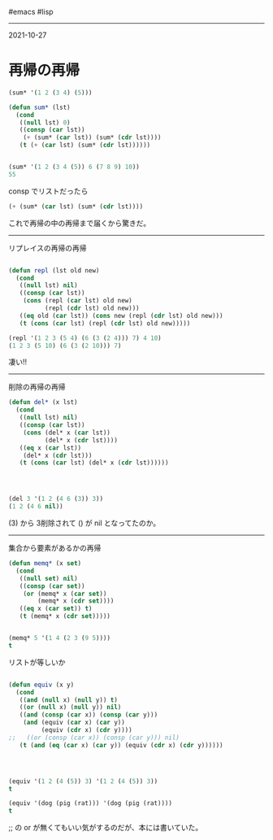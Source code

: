 #emacs #lisp

---
2021-10-27

# 再帰の再帰


```lisp
(sum* '(1 2 (3 4) (5)))
```

```lisp
(defun sum* (lst)
  (cond
   ((null lst) 0)
   ((consp (car lst))
    (+ (sum* (car lst)) (sum* (cdr lst))))
   (t (+ (car lst) (sum* (cdr lst))))))


(sum* '(1 2 (3 4 (5)) 6 (7 8 9) 10))
55
```

consp でリストだったら
```lisp
(+ (sum* (car lst) (sum* (cdr lst))))
```

これで再帰の中の再帰まで届くから驚きだ。

---
 
リプレイスの再帰の再帰

```lisp

(defun repl (lst old new)
  (cond
   ((null lst) nil)
   ((consp (car lst))
    (cons (repl (car lst) old new)
          (repl (cdr lst) old new)))
   ((eq old (car lst)) (cons new (repl (cdr lst) old new)))
   (t (cons (car lst) (repl (cdr lst) old new)))))

(repl '(1 2 3 (5 4) (6 (3 (2 4))) 7) 4 10)
(1 2 3 (5 10) (6 (3 (2 10))) 7)
```

凄い!!

---

削除の再帰の再帰

```lisp
(defun del* (x lst)
  (cond
   ((null lst) nil)
   ((consp (car lst))
    (cons (del* x (car lst))
          (del* x (cdr lst))))
   ((eq x (car lst))
    (del* x (cdr lst)))
   (t (cons (car lst) (del* x (cdr lst))))))




(del 3 '(1 2 (4 6 (3)) 3))
(1 2 (4 6 nil))

```

(3) から 3削除されて () が nil となってたのか。

---

集合から要素があるかの再帰

```lisp
(defun memq* (x set)
  (cond
   ((null set) nil)
   ((consp (car set))
    (or (memq* x (car set))
        (memq* x (cdr set))))
   ((eq x (car set)) t)
   (t (memq* x (cdr set)))))


(memq* 5 '(1 4 (2 3 (9 5))))
t

```

リストが等しいか

```lisp

(defun equiv (x y)
  (cond
   ((and (null x) (null y)) t)
   ((or (null x) (null y)) nil)
   ((and (consp (car x)) (consp (car y)))
    (and (equiv (car x) (car y))
         (equiv (cdr x) (cdr y))))
;;   ((or (consp (car x)) (consp (car y))) nil)
   (t (and (eq (car x) (car y)) (equiv (cdr x) (cdr y))))))




(equiv '(1 2 (4 (5)) 3) '(1 2 (4 (5)) 3))
t

(equiv '(dog (pig (rat))) '(dog (pig (rat))))
t

```
;; の or  が無くてもいい気がするのだが、本には書いていた。

